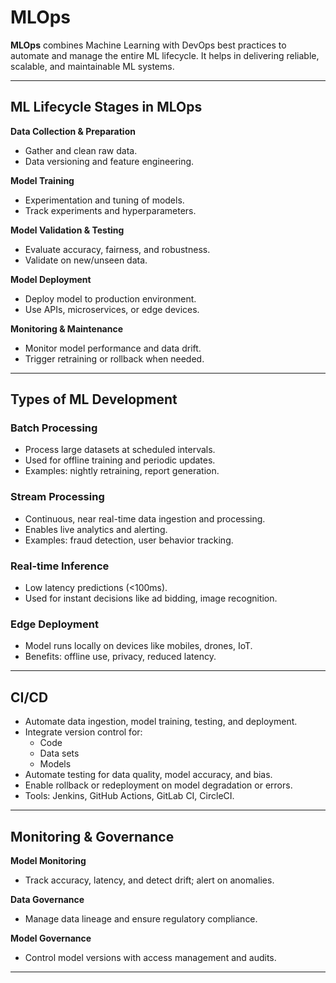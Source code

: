 # MLOps

**MLOps** combines Machine Learning with DevOps best practices to automate and manage the entire ML lifecycle. It helps in delivering reliable, scalable, and maintainable ML systems.

---

## ML Lifecycle Stages in MLOps

**Data Collection & Preparation**

   - Gather and clean raw data.
   - Data versioning and feature engineering.

**Model Training**

   - Experimentation and tuning of models.
   - Track experiments and hyperparameters.

**Model Validation & Testing**

   - Evaluate accuracy, fairness, and robustness.
   - Validate on new/unseen data.

**Model Deployment**

   - Deploy model to production environment.
   - Use APIs, microservices, or edge devices.

**Monitoring & Maintenance**

   - Monitor model performance and data drift.
   - Trigger retraining or rollback when needed.

---

## Types of ML Development

### Batch Processing
- Process large datasets at scheduled intervals.
- Used for offline training and periodic updates.
- Examples: nightly retraining, report generation.

### Stream Processing
- Continuous, near real-time data ingestion and processing.
- Enables live analytics and alerting.
- Examples: fraud detection, user behavior tracking.

### Real-time Inference
- Low latency predictions (<100ms).
- Used for instant decisions like ad bidding, image recognition.

### Edge Deployment
- Model runs locally on devices like mobiles, drones, IoT.
- Benefits: offline use, privacy, reduced latency.

---

## CI/CD 

- Automate data ingestion, model training, testing, and deployment.
- Integrate version control for:
  - Code
  - Data sets
  - Models
- Automate testing for data quality, model accuracy, and bias.
- Enable rollback or redeployment on model degradation or errors.
- Tools: Jenkins, GitHub Actions, GitLab CI, CircleCI.

---

## Monitoring & Governance

**Model Monitoring**

- Track accuracy, latency, and detect drift; alert on anomalies.

**Data Governance**

- Manage data lineage and ensure regulatory compliance.

**Model Governance**

- Control model versions with access management and audits.

---


